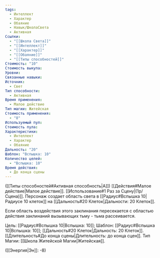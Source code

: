 ```yaml
---
tags:
  - Интеллект
  - Характер
  - Обаяние
  - Навык/ШколаСвета
  - Активная
Ссылки:
  - "[[Школа Света]]"
  - "[[Интеллект]]"
  - "[[Характер]]"
  - "[[Обаяние]]"
  - "[[Типы способностей]]"
Стоимость: "10"
Стоимость выкупа: 
Уровни: 
Связанные навыки: 
Источник:
  - Свет
Тип способности:
  - Активная
Время применения:
  - Малое действие
Тип магии: Житейская
Стоимость применения:
  - "8"
Используемый пул: 
Стоимость пула: 
Характеристики:
  - Интеллект
  - Характер
  - Обаяние
Дальность: "20"
Шаблон: "Вспышка: 10"
Количество целей:
  - "Вспышка: 10"
Время действия:
  - До конца сцены
---
```

([[Типы способностей#Активная способность|А]]) [[Действия#Малое действие|Малое действие]]. [[Использование#1 Раз за Сцену|(1р/Сцена)]]. Персонаж создает область света в [[Радиус#Вспышка 10|Радиусе 10 клеток]] на [[Дальность#20 Клеток|Дальности: 20 Клеток]]. 

Если область воздействия этого заклинания пересекается с областью действия заклинаний вызывающих тьму - тьма рассеивается. 

Цель: [[Радиус#Вспышка 10|Вспышка: 10]]; Шаблон: [[Радиус#Вспышка 10|Вспышка: 10]]; [[Дальность#20 Клеток|Дальность: 20 Клеток]]. [[Длительность#До конца сцены|Длительность: до конца сцен]]. Тип Магии: [[Школа Житейской Магии|Житейская]].

([[Энергия|Эн]]: -8)